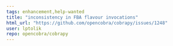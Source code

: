 ```yaml
---
tags: enhancement,help-wanted
title: "inconsistency in FBA flavour invocations"
html_url: "https://github.com/opencobra/cobrapy/issues/1248"
user: lptolik
repo: opencobra/cobrapy
---
```


